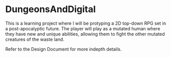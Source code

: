 # DungeonsAndDigital
This is a learning project where I will be protyping a 2D top-down RPG set in a post-apocalyptic future. The player will play as a mutated human where they have new and unique abilities, allowing them to fight the other mutated creatures of the waste land.

Refer to the Design Document for more indepth details.
